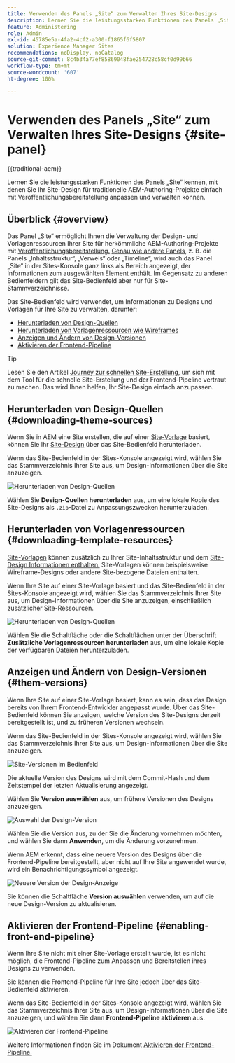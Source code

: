 ```yaml
---
title: Verwenden des Panels „Site“ zum Verwalten Ihres Site-Designs
description: Lernen Sie die leistungsstarken Funktionen des Panels „Site“ kennen, mit denen Sie Ihr Site-Design für traditionelle AEM-Authoring-Projekte einfach mit Veröffentlichungsbereitstellung anpassen und verwalten können.
feature: Administering
role: Admin
exl-id: 45785e5a-4fa2-4cf2-a300-f1865f6f5807
solution: Experience Manager Sites
recommendations: noDisplay, noCatalog
source-git-commit: 8c4b34a77ef85869048fae254728c58cf0d99b66
workflow-type: tm+mt
source-wordcount: '607'
ht-degree: 100%

---
```



# Verwenden des Panels „Site“ zum Verwalten Ihres Site-Designs {#site-panel}

{{traditional-aem}}

Lernen Sie die leistungsstarken Funktionen des Panels „Site“ kennen, mit denen Sie Ihr Site-Design für traditionelle AEM-Authoring-Projekte einfach mit Veröffentlichungsbereitstellung anpassen und verwalten können.

## Überblick {#overview}

Das Panel „Site“ ermöglicht Ihnen die Verwaltung der Design- und Vorlagenressourcen Ihrer Site für herkömmliche AEM-Authoring-Projekte mit [Veröffentlichungsbereitstellung.](/help/sites-cloud/authoring/author-publish.md) [Genau wie andere Panels](/help/sites-cloud/authoring/sites-console/console-side-panel.md), z. B. die Panels „Inhaltsstruktur“, „Verweis“ oder „Timeline“, wird auch das Panel „Site“ in der Sites-Konsole ganz links als Bereich angezeigt, der Informationen zum ausgewählten Element enthält. Im Gegensatz zu anderen Bedienfeldern gilt das Site-Bedienfeld aber nur für Site-Stammverzeichnisse.

Das Site-Bedienfeld wird verwendet, um Informationen zu Designs und Vorlagen für Ihre Site zu verwalten, darunter:

* [Herunterladen von Design-Quellen](#downloading-theme-sources)
* [Herunterladen von Vorlagenressourcen wie Wireframes](#downloading-template-resources)
* [Anzeigen und Ändern von Design-Versionen](#theme-vrsions)
* [Aktivieren der Frontend-Pipeline](#enabling-the-front-end-pipeline)

>[!TIP]
>
>Lesen Sie den Artikel [Journey zur schnellen Site-Erstellung](/help/journey-sites/quick-site/overview.md), um sich mit dem Tool für die schnelle Site-Erstellung und der Frontend-Pipeline vertraut zu machen. Das wird Ihnen helfen, Ihr Site-Design einfach anzupassen.

## Herunterladen von Design-Quellen {#downloading-theme-sources}

Wenn Sie in AEM eine Site erstellen, die auf einer [Site-Vorlage](site-templates.md) basiert, können Sie Ihr [Site-Design](site-themes.md) über das Site-Bedienfeld herunterladen.

Wenn das Site-Bedienfeld in der Sites-Konsole angezeigt wird, wählen Sie das Stammverzeichnis Ihrer Site aus, um Design-Informationen über die Site anzuzeigen.

![Herunterladen von Design-Quellen](/help/sites-cloud/administering/assets/download-theme-wireframe.png)

Wählen Sie **Design-Quellen herunterladen** aus, um eine lokale Kopie des Site-Designs als `.zip`-Datei zu Anpassungszwecken herunterzuladen.

## Herunterladen von Vorlagenressourcen {#downloading-template-resources}

[Site-Vorlagen](site-templates.md) können zusätzlich zu Ihrer Site-Inhaltsstruktur und dem [Site-Design Informationen enthalten.](site-themes.md) Site-Vorlagen können beispielsweise Wireframe-Designs oder andere Site-bezogene Dateien enthalten.

Wenn Ihre Site auf einer Site-Vorlage basiert und das Site-Bedienfeld in der Sites-Konsole angezeigt wird, wählen Sie das Stammverzeichnis Ihrer Site aus, um Design-Informationen über die Site anzuzeigen, einschließlich zusätzlicher Site-Ressourcen.

![Herunterladen von Design-Quellen](/help/sites-cloud/administering/assets/download-theme-wireframe.png)

Wählen Sie die Schaltfläche oder die Schaltflächen unter der Überschrift **Zusätzliche Vorlagenressourcen herunterladen** aus, um eine lokale Kopie der verfügbaren Dateien herunterzuladen.

## Anzeigen und Ändern von Design-Versionen {#them-versions}

Wenn Ihre Site auf einer Site-Vorlage basiert, kann es sein, dass das Design bereits von Ihrem Frontend-Entwickler angepasst wurde. Über das Site-Bedienfeld können Sie anzeigen, welche Version des Site-Designs derzeit bereitgestellt ist, und zu früheren Versionen wechseln.

Wenn das Site-Bedienfeld in der Sites-Konsole angezeigt wird, wählen Sie das Stammverzeichnis Ihrer Site aus, um Design-Informationen über die Site anzuzeigen.

![Site-Versionen im Bedienfeld](/help/sites-cloud/administering/assets/theme-versions.png)

Die aktuelle Version des Designs wird mit dem Commit-Hash und dem Zeitstempel der letzten Aktualisierung angezeigt.

Wählen Sie **Version auswählen** aus, um frühere Versionen des Designs anzuzeigen.

![Auswahl der Design-Version](/help/sites-cloud/administering/assets/select-theme-versions.png)

Wählen Sie die Version aus, zu der Sie die Änderung vornehmen möchten, und wählen Sie dann **Anwenden**, um die Änderung vorzunehmen.

Wenn AEM erkennt, dass eine neuere Version des Designs über die Frontend-Pipeline bereitgestellt, aber nicht auf Ihre Site angewendet wurde, wird ein Benachrichtigungssymbol angezeigt.

![Neuere Version der Design-Anzeige](/help/sites-cloud/administering/assets/new-theme-version.png)

Sie können die Schaltfläche **Version auswählen** verwenden, um auf die neue Design-Version zu aktualisieren.

## Aktivieren der Frontend-Pipeline {#enabling-front-end-pipeline}

Wenn Ihre Site nicht mit einer Site-Vorlage erstellt wurde, ist es nicht möglich, die Frontend-Pipeline zum Anpassen und Bereitstellen ihres Designs zu verwenden.

Sie können die Frontend-Pipeline für Ihre Site jedoch über das Site-Bedienfeld aktivieren.

Wenn das Site-Bedienfeld in der Sites-Konsole angezeigt wird, wählen Sie das Stammverzeichnis Ihrer Site aus, um Design-Informationen über die Site anzuzeigen, und wählen Sie dann **Frontend-Pipeline aktivieren** aus.

![Aktivieren der Frontend-Pipeline](/help/sites-cloud/administering/assets/enable-fep.png)

Weitere Informationen finden Sie im Dokument [Aktivieren der Frontend-Pipeline.](enable-front-end-pipeline.md)
